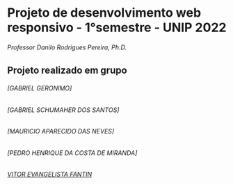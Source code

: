 # **Projeto de desenvolvimento web responsivo - 1°semestre - UNIP 2022**
###### _Professor Danilo Rodrigues Pereira, Ph.D._

## Projeto realizado em grupo
###### [GABRIEL GERONIMO]
###### [GABRIEL SCHUMAHER DOS SANTOS]
###### [MAURICIO APARECIDO DAS NEVES]
###### [PEDRO HENRIQUE DA COSTA DE MIRANDA]
###### [VITOR EVANGELISTA FANTIN](https://github.com/vitorfantin)
